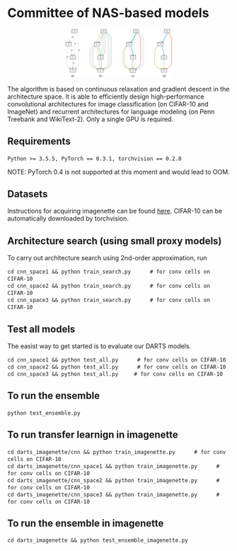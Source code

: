 # Committee of NAS-based models

<p align="center">
  <img src="img/darts.png" alt="darts" width="48%">
</p>
The algorithm is based on continuous relaxation and gradient descent in the architecture space. It is able to efficiently design high-performance convolutional architectures for image classification (on CIFAR-10 and ImageNet) and recurrent architectures for language modeling (on Penn Treebank and WikiText-2). Only a single GPU is required.

## Requirements
```
Python >= 3.5.5, PyTorch == 0.3.1, torchvision == 0.2.0
```
NOTE: PyTorch 0.4 is not supported at this moment and would lead to OOM.

## Datasets
Instructions for acquiring imagenette can be found [here](https://s3.amazonaws.com/fast-ai-imageclas/imagenette2.tgz). CIFAR-10 can be automatically downloaded by torchvision.

## Architecture search (using small proxy models)
To carry out architecture search using 2nd-order approximation, run
```
cd cnn_space1 && python train_search.py      # for conv cells on CIFAR-10
cd cnn_space2 && python train_search.py      # for conv cells on CIFAR-10
cd cnn_space3 && python train_search.py      # for conv cells on CIFAR-10
```
## Test all models
The easist way to get started is to evaluate our DARTS models.
```
cd cnn_space1 && python test_all.py      # for conv cells on CIFAR-10
cd cnn_space2 && python test_all.py      # for conv cells on CIFAR-10
cd cnn_space3 && python test_all.py     # for conv cells on CIFAR-10
```
## To run the ensemble
```
python test_ensemble.py
```
## To run transfer learnign in imagenette
```
cd darts_imagenette/cnn && python train_imagenette.py      # for conv cells on CIFAR-10
cd darts_imagenette/cnn_space1 && python train_imagenette.py      # for conv cells on CIFAR-10
cd darts_imagenette/cnn_space2 && python train_imagenette.py      # for conv cells on CIFAR-10
cd darts_imagenette/cnn_space3 && python train_imagenette.py      # for conv cells on CIFAR-10
```

## To run the ensemble in imagenette
```
cd darts_imagenette && python test_ensemble_imagenette.py
```




